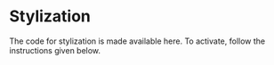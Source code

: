 # Stylization

The code for stylization is made available here. To activate, follow the instructions given below.
